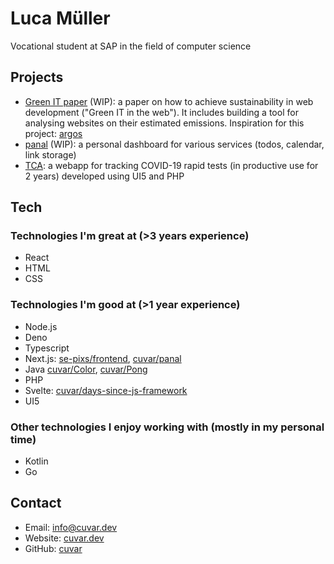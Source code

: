 # Luca Müller
Vocational student at SAP in the field of computer science

## Projects
- [Green IT paper](https://github.com/cuvar/gisa) (WIP): a paper on how to achieve sustainability in web development ("Green IT in the web"). It includes building a tool for analysing websites on their estimated emissions. Inspiration for this project: [argos](https://marmelab.com/blog/2020/11/26/argos-sustainable-development.html)
- [panal](https://github.com/cuvar/panal) (WIP): a personal dashboard for various services (todos, calendar, link storage)
- [TCA](https://github.com/tca-app): a webapp for tracking COVID-19 rapid tests (in productive use for 2 years) developed using UI5 and PHP

## Tech
### Technologies I'm great at (>3 years experience)
- React
- HTML
- CSS

### Technologies I'm good at (>1 year experience)
- Node.js
- Deno
- Typescript
- Next.js: [se-pixs/frontend](https://github.com/se-pixs/frontend), [cuvar/panal](https://github.com/cuvar/panal)
- Java [cuvar/Color](https://github.com/cuvar/Color), [cuvar/Pong](https://github.com/cuvar/Pong)
- PHP
- Svelte: [cuvar/days-since-js-framework](https://github.com/cuvar/days-since-js-framework)
- UI5

### Other technologies I enjoy working with (mostly in my personal time)
- Kotlin
- Go

## Contact
- Email: info@cuvar.dev
- Website: [cuvar.dev](https://cuvar.dev)
- GitHub: [cuvar](https://github.com/cuvar)
